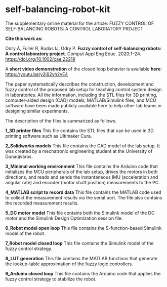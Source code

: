 # self-balancing-robot-kit
The supplementary online material for the article: FUZZY CONTROL OF SELF‐BALANCING ROBOTS: A CONTROL LABORATORY PROJECT

**Cite this work as:**

Odry Á, Fullér R, Rudas IJ, Odry P. **Fuzzy control of self‐balancing robots: A control laboratory project**. Comput Appl Eng Educ. 2020;1–24. https://doi.org/10.1002/cae.22219

A **short video demonstration** of the closed loop behavior is available **here**:
https://youtu.be/y2i62vh2vE4


The paper systematically describes the construction, development and fuzzy control of the proposed lab setup for teaching control system design in laboratories. All the information, including the STL files for 3D printing, computer-aided design (CAD) models, MATLAB/Simulink files, and MCU software have been made publicly available here to help other lab teams in designing similar experiments.


The description of the files is summarized as follows.

**1_3D printer files** This file contains the STL files that can be used in 3D printing software such as Ultimaker Cura.

**2_Solidworks models** 	This file contains the CAD model of the lab setup. It was created by a mechatronic engineering student at the University of Dunaújváros.

**3_Minimal working environment**	This file contains the Arduino code that initializes the MCU peripherals of the lab setup, drives the motors in both directions, and reads and sends the instantaneous IMU (acceleration and angular rate) and encoder (motor shaft position) measurements to the PC.

**4_MATLAB script to record data**	This file contains the MATLAB code used to collect the measurement results via the serial port. The file also contains the recorded measurement results.

**5_DC motor model**	This file contains both the Simulink model of the DC motor and the Simulink Design Optimization session file.

**6_Robot model open loop**	This file contains the S-function-based Simulink model of the robot.

**7_Robot model closed loop**	This file contains the Simulink model of the fuzzy control strategy.

**8_LUT generation**	This file contains the MATLAB functions that generate the lookup-table approximation of the fuzzy logic controllers.

**9_Arduino closed loop**	This file contains the Arduino code that applies the fuzzy control strategy to stabilize the robot.

